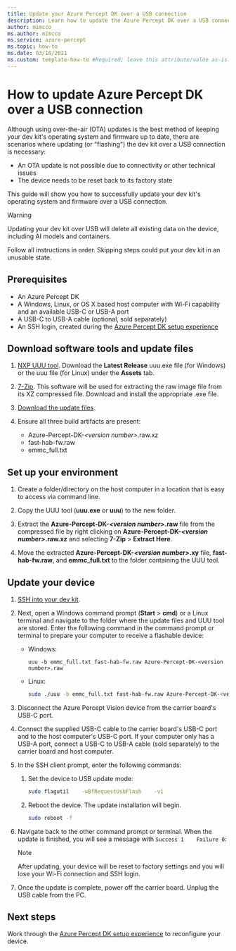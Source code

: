 ```yaml
---
title: Update your Azure Percept DK over a USB connection
description: Learn how to update the Azure Percept DK over a USB connection
author: mimcco
ms.author: mimcco
ms.service: azure-percept
ms.topic: how-to
ms.date: 03/18/2021
ms.custom: template-how-to #Required; leave this attribute/value as-is.
---
```


# How to update Azure Percept DK over a USB connection

Although using over-the-air (OTA) updates is the best method of keeping your dev kit's operating system and firmware up to date, there are scenarios where updating (or "flashing") the dev kit over a USB connection is necessary:

- An OTA update is not possible due to connectivity or other technical issues
- The device needs to be reset back to its factory state

This guide will show you how to successfully update your dev kit's operating system and firmware over a USB connection.

> [!WARNING]
> Updating your dev kit over USB will delete all existing data on the device, including AI models and containers.
>
> Follow all instructions in order. Skipping steps could put your dev kit in an unusable state.

## Prerequisites

- An Azure Percept DK
- A Windows, Linux, or OS X based host computer with Wi-Fi capability and an available USB-C or USB-A port
- A USB-C to USB-A cable (optional, sold separately)
- An SSH login, created during the [Azure Percept DK setup experience](./quickstart-percept-dk-set-up.md)

## Download software tools and update files

1. [NXP UUU tool](https://github.com/NXPmicro/mfgtools/releases). Download the **Latest Release** uuu.exe file (for Windows) or the uuu file (for Linux) under the **Assets** tab.

1. [7-Zip](https://www.7-zip.org/). This software will be used for extracting the raw image file from its XZ compressed file. Download and install the appropriate .exe file.

1. [Download the update files](https://go.microsoft.com/fwlink/?linkid=2155734).

1. Ensure all three build artifacts are present:
    - Azure-Percept-DK-*&lt;version number&gt;*.raw.xz
    - fast-hab-fw.raw
    - emmc_full.txt

## Set up your environment

1. Create a folder/directory on the host computer in a location that is easy to access via command line.

1. Copy the UUU tool (**uuu.exe** or **uuu**) to the new folder.

1. Extract the **Azure-Percept-DK-*&lt;version number&gt;*.raw** file from the compressed file by right clicking on **Azure-Percept-DK-*&lt;version number&gt;*.raw.xz** and selecting **7-Zip** &gt; **Extract Here**.

1. Move the extracted **Azure-Percept-DK-*&lt;version number&gt;*.xy** file, **fast-hab-fw.raw**, and **emmc_full.txt** to the folder containing the UUU tool.

## Update your device

1. [SSH into your dev kit](./how-to-ssh-into-percept-dk.md).

1. Next, open a Windows command prompt (**Start** > **cmd**) or a Linux terminal and navigate to the folder where the update files and UUU tool are stored. Enter the following command in the command prompt or terminal to prepare your computer to receive a flashable device:

    - Windows:

        ```console
        uuu -b emmc_full.txt fast-hab-fw.raw Azure-Percept-DK-<version number>.raw 
        ```

    - Linux:

        ```bash
        sudo ./uuu -b emmc_full.txt fast-hab-fw.raw Azure-Percept-DK-<version number>.raw
        ```

1. Disconnect the Azure Percept Vision device from the carrier board's USB-C port.

1. Connect the supplied USB-C cable to the carrier board's USB-C port and to the host computer's USB-C port. If your computer only has a USB-A port, connect a USB-C to USB-A cable (sold separately) to the carrier board and host computer.

1. In the SSH client prompt, enter the following commands:

    1. Set the device to USB update mode:

        ```bash
        sudo flagutil    -wBfRequestUsbFlash    -v1
        ```

    1. Reboot the device. The update installation will begin.

        ```bash
        sudo reboot -f
        ```

1. Navigate back to the other command prompt or terminal. When the update is finished, you will see a message with ```Success 1    Failure 0```:

    > [!NOTE]
    > After updating, your device will be reset to factory settings and you will lose your Wi-Fi connection and SSH login.

1. Once the update is complete, power off the carrier board. Unplug the USB cable from the PC.  

## Next steps

Work through the [Azure Percept DK setup experience](./quickstart-percept-dk-set-up.md) to reconfigure your device.
